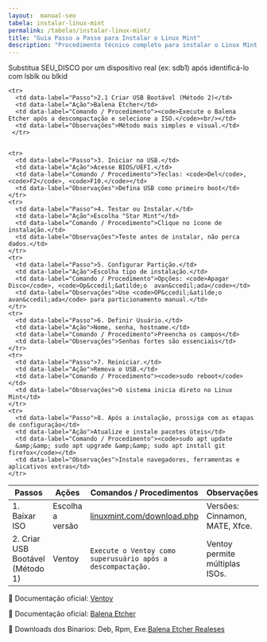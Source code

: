 ```yaml
---
layout:  manual-seo
tabela: instalar-linux-mint
permalink: /tabelas/instalar-linux-mint/
title: "Guia Passo a Passo para Instalar o Linux Mint"
description: "Procedimento técnico completo para instalar o Linux Mint em qualquer hardware, com USB bootável e pós-instalação."
---
```



  <section>
   
<table class="evergreen-table">
  <thead>
    <tr>
      <th>Passos</th>
      <th>Aç&otilde;es</th>
      <th>Comandos / Procedimentos</th>
      <th>Observações</th>
    </tr>
  </thead>
  <tbody>
    <tr>
      <td data-label="Passo">1. Baixar ISO</td>
      <td data-label="Ação">Escolha a versão</td>
      <td data-label="Comando / Procedimento"><a href="https://linuxmint.com/download.php" target="_blank" rel="noopener">linuxmint.com/download.php</a></td>
      <td data-label="Observações">Versões: Cinnamon, MATE, Xfce.</td>
    </tr>
    <tr>
      <td data-label="Passo">2. Criar USB Bootável (Método 1)</td>
      <td data-label="Ação">Ventoy</td>
      <td data-label="Comando / Procedimento"><code>Execute o Ventoy como superusuário após a descompactação.</code><br/></td>
      <td data-label="Observações">Ventoy permite múltiplas ISOs.</td>
      <p>Substitua SEU_DISCO por um dispositivo real (ex: sdb1) após identificá-lo com lsblk ou blkid</p>
    </tr>
     
    <tr>
      <td data-label="Passo">2.1 Criar USB Bootável (Método 2)</td>
      <td data-label="Ação">Balena Etcher</td>
      <td data-label="Comando / Procedimento"><code>Execute o Balena Etcher após a descompactação e selecione a ISO.</code><br/></td>
      <td data-label="Observações">Método mais simples e visual.</td>
     </tr>
    
    
    <tr>
      <td data-label="Passo">3. Iniciar no USB.</td>
      <td data-label="Ação">Acesse BIOS/UEFI.</td>
      <td data-label="Comando / Procedimento">Teclas: <code>Del</code>, <code>F2</code>, <code>F10.</code></td>
      <td data-label="Observações">Defina USB como primeiro boot</td>
    </tr>
    <tr>
      <td data-label="Passo">4. Testar ou Instalar.</td>
      <td data-label="Ação">Escolha "Star Mint"</td>
      <td data-label="Comando / Procedimento">Clique no ícone de instalação.</td>
      <td data-label="Observações">Teste antes de instalar, não perca dados.</td>
    </tr>
    <tr>
      <td data-label="Passo">5. Configurar Partição.</td>
      <td data-label="Ação">Escolha tipo de instalação.</td>
      <td data-label="Comando / Procedimento">Opções: <code>Apagar Disco</code>, <code>Op&ccedil;&atilde;o  avan&ccedil;ada</code></td>
      <td data-label="Observações">Use <code>OP&ccedil;&atilde;o avan&ccedil;ada</code> para particionamento manual.</td>
    </tr>
    <tr>
      <td data-label="Passo">6. Definir Usuário.</td>
      <td data-label="Ação">Nome, senha, hostname.</td>
      <td data-label="Comando / Procedimento">Preencha os campos</td>
      <td data-label="Observações">Senhas fortes são essenciais</td>
    </tr>
    <tr>
      <td data-label="Passo">7. Reiniciar.</td>
      <td data-label="Ação">Remova o USB.</td>
      <td data-label="Comando / Procedimento"><code>sudo reboot</code></td>
      <td data-label="Observações">O sistema inicia direto no Linux Mint</td>
    </tr>
    <tr>
      <td data-label="Passo">8. Após a instalação, prossiga com as etapas de configuração</td>
      <td data-label="Ação">Atualize e instale pacotes úteis</td>
      <td data-label="Comando / Procedimento"><code>sudo apt update 
      &amp;&amp; sudo apt upgrade &amp;&amp; sudo apt install git firefox</code></td>
      <td data-label="Observações">Instale navegadores, ferramentas e aplicativos extras</td>
    </tr>
    
    

    
    
  </tbody>
</table>


<p>📘 Documentação oficial: <a 
href="https://www.ventoy.net/en/doc_linux_gui.html" 
target="_blank" rel="noopener">Ventoy</a></p>


<p>📘 Documentação oficial: <a 
href="https://etcher-docs.balena.io/?" 
target="_blank" rel="noopener">Balena Etcher</a></p>


<p>📘 Downloads dos Binarios: Deb, Rpm, Exe.<a 
href="https://github.com/balena-io/etcher/releases/" 
target="_blank" rel="noopener">Balena Etcher Realeses</a></p>

</section>
